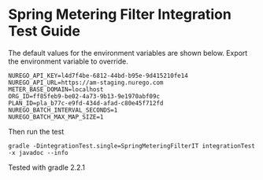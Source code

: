 Spring Metering Filter Integration Test Guide
=============================================
The default values for the environment variables are shown below. Export the environment variable to override.

```
NUREGO_API_KEY=l4d7f4be-6812-44bd-b95e-9d415210fe14
NUREGO_API_URL=https://am-staging.nurego.com
METER_BASE_DOMAIN=localhost
ORG_ID=ff85feb9-be02-4a73-9b13-9e1970abf09c
PLAN_ID=pla_b77c-e9fd-434d-afad-c80e45f712fd
NUREGO_BATCH_INTERVAL_SECONDS=1
NUREGO_BATCH_MAX_MAP_SIZE=1
```

Then run the test

```
gradle -DintegrationTest.single=SpringMeteringFilterIT integrationTest -x javadoc --info
```

Tested with gradle 2.2.1
